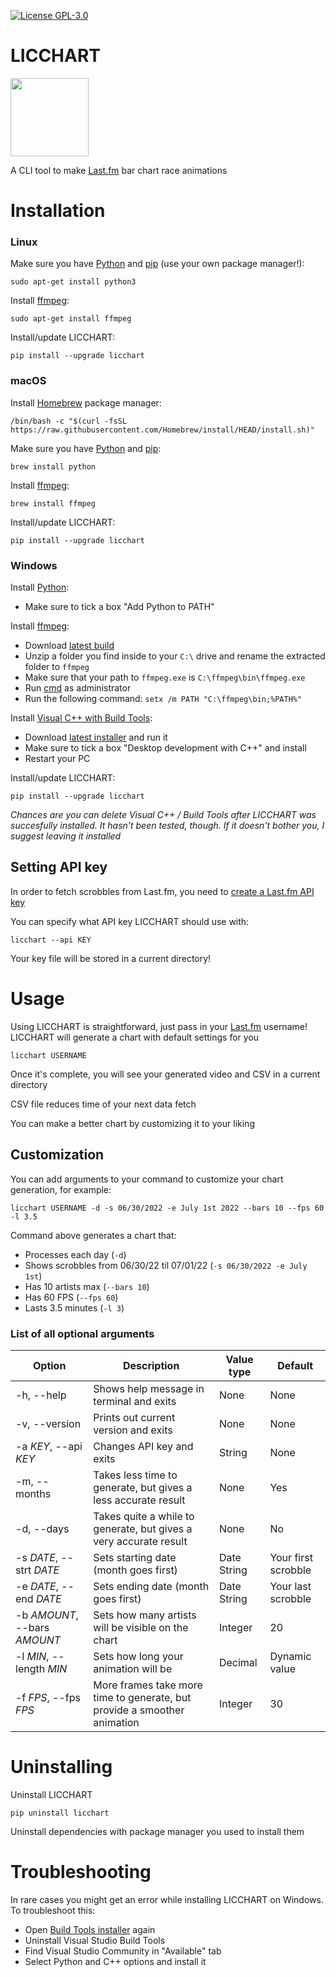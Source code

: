 [![License GPL-3.0](https://img.shields.io/github/license/Stelvey/LICCHART)](LICENSE)

# **LICCHART**

<img src="https://raw.githubusercontent.com/Stelvey/LICCHART/main/favicon.ico" width="125">

A CLI tool to make [Last.fm](https://www.last.fm/) bar chart race animations

# **Installation**

### **Linux**

Make sure you have [Python](https://www.python.org/downloads/) and [pip](https://pip.pypa.io/en/stable/installation/) (use your own package manager!):
```
sudo apt-get install python3
```

Install [ffmpeg](https://www.ffmpeg.org/download.html):
```
sudo apt-get install ffmpeg
```

Install/update LICCHART:
```
pip install --upgrade licchart
```

### **macOS**

Install [Homebrew](https://brew.sh/) package manager:
```
/bin/bash -c "$(curl -fsSL https://raw.githubusercontent.com/Homebrew/install/HEAD/install.sh)"
```

Make sure you have [Python](https://www.python.org/downloads/) and [pip](https://pip.pypa.io/en/stable/installation/):
```
brew install python 
```

Install [ffmpeg](https://www.ffmpeg.org/download.html):
```
brew install ffmpeg
```

Install/update LICCHART:
```
pip install --upgrade licchart
```

### **Windows**

Install [Python](https://www.python.org/downloads/):
* Make sure to tick a box "Add Python to PATH"

Install [ffmpeg](https://www.ffmpeg.org/download.html):
* Download [latest build](https://www.gyan.dev/ffmpeg/builds/ffmpeg-git-full.7z)
* Unzip a folder you find inside to your `C:\` drive and rename the extracted folder to `ffmpeg`
* Make sure that your path to `ffmpeg.exe` is ``C:\ffmpeg\bin\ffmpeg.exe``
* Run [cmd](https://en.wikipedia.org/wiki/Cmd.exe) as administrator
* Run the following command: `setx /m PATH "C:\ffmpeg\bin;%PATH%"`

Install [Visual C++ with Build Tools](https://visualstudio.microsoft.com/visual-cpp-build-tools/):
* Download [latest installer](https://aka.ms/vs/17/release/vs_BuildTools.exe) and run it
* Make sure to tick a box "Desktop development with C++" and install
* Restart your PC

Install/update LICCHART:
```
pip install --upgrade licchart
```

*Chances are you can delete Visual C++ / Build Tools after LICCHART was succesfully installed. It hasn't been tested, though. If it doesn't bother you, I suggest leaving it installed*

## **Setting API key**

In order to fetch scrobbles from Last.fm, you need to [create a Last.fm API key](https://www.last.fm/api/account/create)

You can specify what API key LICCHART should use with:
```
licchart --api KEY
```
Your key file will be stored in a current directory!

# **Usage**

Using LICCHART is straightforward, just pass in your [Last.fm](https://www.last.fm/) username! LICCHART will generate a chart with default settings for you
```
licchart USERNAME
```
Once it's complete, you will see your generated video and CSV in a current directory

CSV file reduces time of your next data fetch

You can make a better chart by customizing it to your liking

## **Customization**

You can add arguments to your command to customize your chart generation, for example:
```
licchart USERNAME -d -s 06/30/2022 -e July 1st 2022 --bars 10 --fps 60 -l 3.5
```
Command above generates a chart that:
* Processes each day (`-d`)
* Shows scrobbles from 06/30/22 til 07/01/22 (`-s 06/30/2022 -e July 1st`)
* Has 10 artists max (`--bars 10`)
* Has 60 FPS (`--fps 60`)
* Lasts 3.5 minutes (`-l 3`)

### **List of all optional arguments**
| Option  | Description | Value type | Default |
| ------------- | ------------- | ------------- | ------------- |
| -h, --help  | Shows help message in terminal and exits  | None | None |
| -v, --version  | Prints out current version and exits  | None | None |
| -a *KEY*, --api *KEY*  | Changes API key and exits  | String | None |
| -m, --months  |  Takes less time to generate, but gives a less accurate result | None | Yes |
| -d, --days  | Takes quite a while to generate, but gives a very accurate result  | None | No |
| -s *DATE*, --strt *DATE* | Sets starting date (month goes first) | Date String | Your first scrobble |
| -e *DATE*, --end *DATE* | Sets ending date (month goes first) | Date String | Your last scrobble |
| -b *AMOUNT*, --bars *AMOUNT* | Sets how many artists will be visible on the chart | Integer | 20 |
| -l *MIN*, --length *MIN* | Sets how long your animation will be | Decimal | Dynamic value |
| -f *FPS*, --fps *FPS* | More frames take more time to generate, but provide a smoother animation | Integer | 30 |

# **Uninstalling**

Uninstall LICCHART
```
pip uninstall licchart
```

Uninstall dependencies with package manager you used to install them

# **Troubleshooting**

In rare cases you might get an error while installing LICCHART on Windows. To troubleshoot this:
* Open [Build Tools installer](https://aka.ms/vs/17/release/vs_BuildTools.exe) again
* Uninstall Visual Studio Build Tools
* Find Visual Studio Community in "Available" tab
* Select Python and C++ options and install it